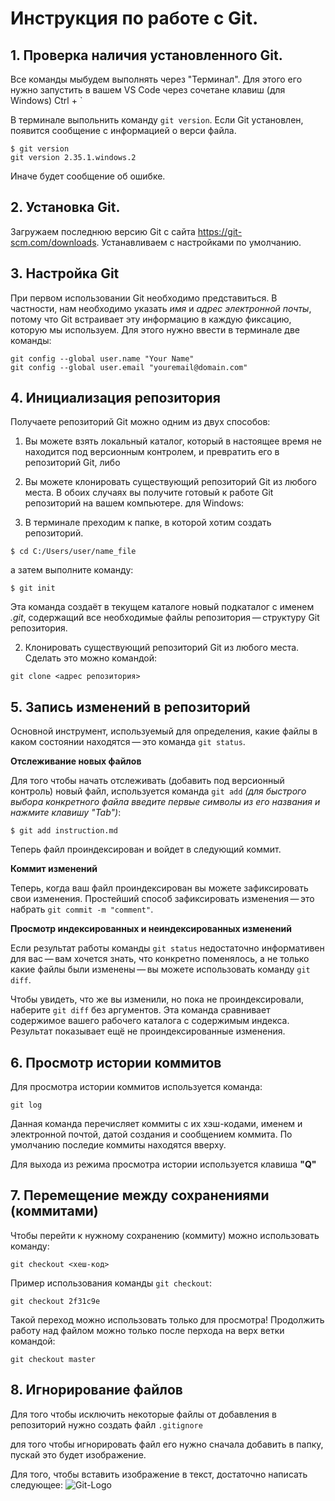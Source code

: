 # Инструкция по работе с Git.

## 1.  Проверка наличия установленного Git.

Все команды мыбудем выполнять через "Терминал". Для этого его нужно запустить в вашем VS Code через сочетане клавиш (для Windows) Ctrl + `

В терминале выпольнить команду `git version`.
Если Git установлен, появится сообщение с информацией о верси файла.
```
$ git version
git version 2.35.1.windows.2
```
 Иначе будет сообщение об ошибке.

## 2. Установка Git.
Загружаем последнюю версию Git с сайта https://git-scm.com/downloads.
Устанавливаем с настройками по умолчанию.

## 3. Настройка Git
При первом использовании Git необходимо представиться. В частности, нам необходимо указать *имя* и *адрес электронной почты*, потому что Git встраивает эту информацию в каждую фиксацию, которую мы используем. Для этого нужно ввести в терминале две команды:
```
git config --global user.name "Your Name"
git config --global user.email "youremail@domain.com"
```

## 4. Инициализация репозитория

Получаете репозиторий Git можно одним из двух способов:

1. Вы можете взять локальный каталог, который в настоящее время не находится под версионным контролем, и превратить его в репозиторий Git, либо

2. Вы можете клонировать существующий репозиторий Git из любого места.
В обоих случаях вы получите готовый к работе Git репозиторий на вашем компьютере. для Windows:

1. В терминале преходим к папке, в которой хотим создать репозиторий.
```
$ cd C:/Users/user/name_file
```
а затем выполните команду:
```
$ git init
```
Эта команда создаёт в текущем каталоге новый подкаталог с именем *.git*, содержащий все необходимые файлы репозитория — структуру Git репозитория.

2. Клонировать существующий репозиторий Git из любого места.
Сделать это можно командой:
```
git clone <адрес репозитория>
```

## 5. Запись изменений в репозиторий

Основной инструмент, используемый для определения, какие файлы в каком состоянии находятся — это команда `git status`.

**Отслеживание новых файлов**

Для того чтобы начать отслеживать (добавить под версионный контроль) новый файл, используется команда `git add` *(для быстрого выбора конкретного файла введите первые символы из его названия и нажмите клавишу "Tab")*:
```
$ git add instruction.md
```
Теперь файл проиндексирован и войдет в следующий коммит.

**Коммит изменений**

Теперь, когда ваш файл проиндексирован вы можете зафиксировать свои изменения. Простейший способ зафиксировать изменения — это набрать `git commit -m "comment"`.


**Просмотр индексированных и неиндексированных изменений**


Если результат работы команды `git status` недостаточно информативен для вас — вам хочется знать, что конкретно поменялось, а не только какие файлы были изменены — вы можете использовать команду `git diff`. 

Чтобы увидеть, что же вы изменили, но пока не проиндексировали, наберите `git diff` без аргументов.
Эта команда сравнивает содержимое вашего рабочего каталога с содержимым индекса. Результат показывает ещё не проиндексированные изменения.

## 6. Просмотр истории коммитов

Для просмотра истории коммитов используется команда:
```
git log
```
Данная команда перечисляет коммиты с их хэш-кодами, именем и электронной почтой, датой создания и сообщением коммита.
По умолчанию последие коммиты находятся вверху.

Для выхода из режима просмотра истории используется клавиша **"Q"**

## 7. Перемещение между сохранениями (коммитами)

Чтобы перейти к нужному сохранению (коммиту) можно использовать команду:
```
git checkout <хеш-код>
```
Пример использования команды `git checkout`:
```
git checkout 2f31c9e
```

Такой переход можно использовать только для просмотра!
Продолжить работу над файлом можно только после перхода на верх ветки командой:
```
git checkout master
```
## 8. Игнорирование файлов
 
 Для того чтобы исключить некоторые файлы от добавления в репозиторий нужно создать файл `.gitignore` 

 для того чтобы игнорировать файл его нужно сначала добавить в папку, пускай это будет изображение.

 Для того, чтобы вставить изображение в текст, достаточно написать следующее:
 ![Git-Logo](Git-Logo.png)
